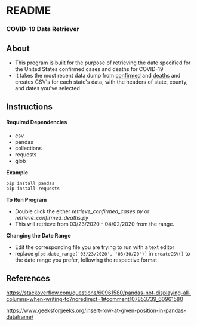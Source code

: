 
# README

### COVID-19 Data Retriever

## About
 - This program is built for the purpose of retrieving the date specified for the United States confirmed cases and deaths for COVID-19
 - It takes the most recent data dump from [confirmed](https://raw.githubusercontent.com/CSSEGISandData/COVID-19/master/csse_covid_19_data/csse_covid_19_time_series/time_series_covid19_confirmed_US.csv) and [deaths](https://raw.githubusercontent.com/CSSEGISandData/COVID-19/master/csse_covid_19_data/csse_covid_19_time_series/time_series_covid19_deaths_US.csv) and creates CSV's for each state's data, with the headers of state, county, and dates you've selected

## Instructions
#### Required Dependencies

 - csv
 - pandas
 - collections
 - requests
 - glob

**Example**

    pip install pandas
	pip install requests

**To Run Program**

 - Double click the either *retrieve_confirmed_cases.py* or *retrieve_confirmed_deaths.py* 
 - This will retrieve from 03/23/2020 - 04/02/2020 from the range.

**Changing the Date Range**

 - Edit the corresponding file you are trying to run with a text editor
 - replace `g[pd.date_range('03/23/2020', '03/30/20')]` in `createCSV()` to the date range you prefer, following the respective format

## References
https://stackoverflow.com/questions/60961580/pandas-not-displaying-all-columns-when-writing-to?noredirect=1#comment107853739_60961580

https://www.geeksforgeeks.org/insert-row-at-given-position-in-pandas-dataframe/
